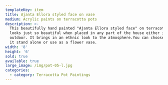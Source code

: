 ```yaml
---
templateKey: item
title: Ajanta Ellora styled face on vase
medium: Acrylic paints on terracotta pots
description: >-
  This beautifully hand painted "Ajanta Ellora styled face" on terracotta pot
  looks just so beautiful when placed in any part of the house either indoor or
  outdoor. It brings in an ethnic look to the atmosphere.You can choose to keep
  it stand alone or use as a flower vase.
width: '8'
height: '6'
sold: true
available: true
large_image: /img/pot-05-l.jpg
categories:
  - category: Terracotta Pot Paintings
---
```



